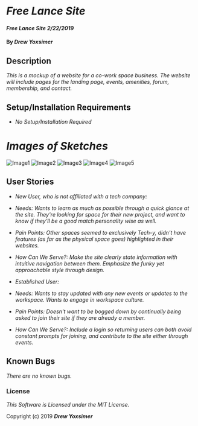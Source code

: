# _Free Lance Site_

#### _Free Lance Site 2/22/2019_

#### By _*Drew Yoxsimer*_

## Description

_This is a mockup of a website for a co-work space business. The website will include pages for the landing page, events, amenities, forum, membership, and contact._


## Setup/Installation Requirements

* _No Setup/Installation Required_

# _Images of Sketches_
![Image1](20190222_165535.jpg)
![Image2](20190222_165541.jpg)
![Image3](20190222_165543.jpg)
![Image4](20190222_165538.jpg)
![Image5](20190222_165529.jpg)

## User Stories

* _New User, who is not affiliated with a tech company:_
* _Needs: Wants to learn as much as possible through a quick glance at the site. They're looking for space for their new project, and want to know if they'll be a good match personality wise as well._
* _Pain Points: Other spaces seemed to exclusively Tech-y, didn't have features (as far as the physical space goes) highlighted in their websites._
* _How Can We Serve?: Make the site clearly state information with intuitive navigation between them. Emphasize the funky yet approachable style through design._

* _Established User:_
* _Needs: Wants to stay updated with any new events or updates to the workspace. Wants to engage in workspace culture._
* _Pain Points: Doesn't want to be bogged down by continually being asked to join their site if they are already a member._
* _How Can We Serve?: Include a login so returning users can both avoid constant prompts for joining, and contribute to the site either through events._

## Known Bugs

_There are no known bugs._

### License

*This Software is Licensed under the MIT License.*

Copyright (c) 2019 **_Drew Yoxsimer_**

